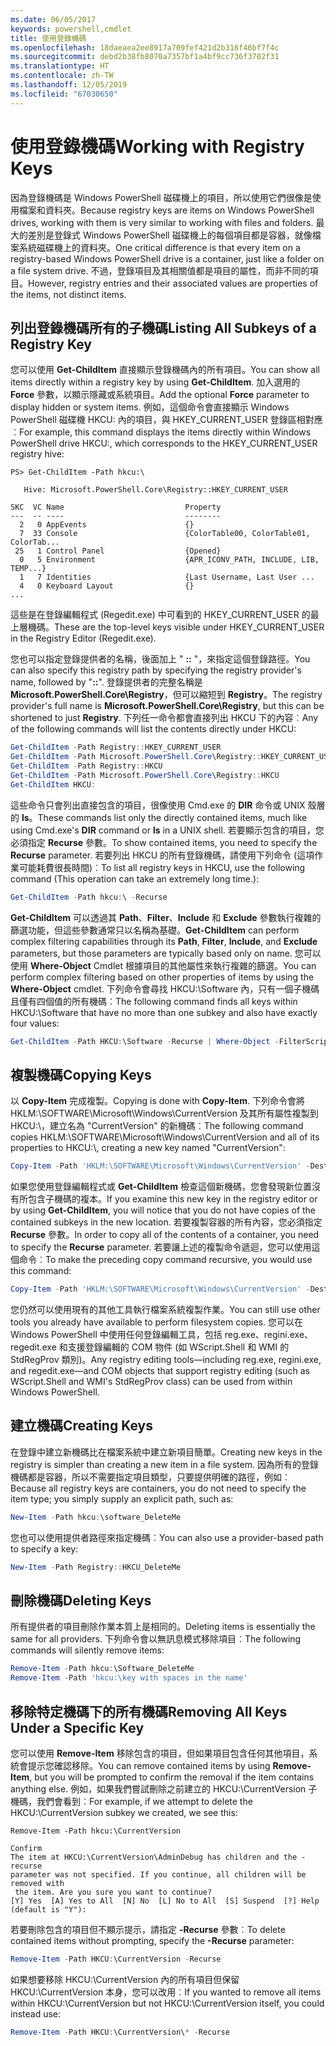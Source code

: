 ```yaml
---
ms.date: 06/05/2017
keywords: powershell,cmdlet
title: 使用登錄機碼
ms.openlocfilehash: 18daeaea2ee8917a709fef421d2b316f46bf7f4c
ms.sourcegitcommit: debd2b38fb8070a7357bf1a4bf9cc736f3702f31
ms.translationtype: HT
ms.contentlocale: zh-TW
ms.lasthandoff: 12/05/2019
ms.locfileid: "67030650"
---
```

# <a name="working-with-registry-keys"></a><span data-ttu-id="c0d0e-103">使用登錄機碼</span><span class="sxs-lookup"><span data-stu-id="c0d0e-103">Working with Registry Keys</span></span>

<span data-ttu-id="c0d0e-104">因為登錄機碼是 Windows PowerShell 磁碟機上的項目，所以使用它們很像是使用檔案和資料夾。</span><span class="sxs-lookup"><span data-stu-id="c0d0e-104">Because registry keys are items on Windows PowerShell drives, working with them is very similar to working with files and folders.</span></span> <span data-ttu-id="c0d0e-105">最大的差別是登錄式 Windows PowerShell 磁碟機上的每個項目都是容器，就像檔案系統磁碟機上的資料夾。</span><span class="sxs-lookup"><span data-stu-id="c0d0e-105">One critical difference is that every item on a registry-based Windows PowerShell drive is a container, just like a folder on a file system drive.</span></span> <span data-ttu-id="c0d0e-106">不過，登錄項目及其相關值都是項目的屬性，而非不同的項目。</span><span class="sxs-lookup"><span data-stu-id="c0d0e-106">However, registry entries and their associated values are properties of the items, not distinct items.</span></span>

## <a name="listing-all-subkeys-of-a-registry-key"></a><span data-ttu-id="c0d0e-107">列出登錄機碼所有的子機碼</span><span class="sxs-lookup"><span data-stu-id="c0d0e-107">Listing All Subkeys of a Registry Key</span></span>

<span data-ttu-id="c0d0e-108">您可以使用 **Get-ChildItem** 直接顯示登錄機碼內的所有項目。</span><span class="sxs-lookup"><span data-stu-id="c0d0e-108">You can show all items directly within a registry key by using **Get-ChildItem**.</span></span> <span data-ttu-id="c0d0e-109">加入選用的 **Force** 參數，以顯示隱藏或系統項目。</span><span class="sxs-lookup"><span data-stu-id="c0d0e-109">Add the optional **Force** parameter to display hidden or system items.</span></span> <span data-ttu-id="c0d0e-110">例如，這個命令會直接顯示 Windows PowerShell 磁碟機 HKCU: 內的項目，與 HKEY_CURRENT_USER 登錄區相對應︰</span><span class="sxs-lookup"><span data-stu-id="c0d0e-110">For example, this command displays the items directly within Windows PowerShell drive HKCU:, which corresponds to the HKEY_CURRENT_USER registry hive:</span></span>

```
PS> Get-ChildItem -Path hkcu:\

   Hive: Microsoft.PowerShell.Core\Registry::HKEY_CURRENT_USER

SKC  VC Name                           Property
---  -- ----                           --------
  2   0 AppEvents                      {}
  7  33 Console                        {ColorTable00, ColorTable01, ColorTab...
 25   1 Control Panel                  {Opened}
  0   5 Environment                    {APR_ICONV_PATH, INCLUDE, LIB, TEMP...}
  1   7 Identities                     {Last Username, Last User ...
  4   0 Keyboard Layout                {}
...
```

<span data-ttu-id="c0d0e-111">這些是在登錄編輯程式 (Regedit.exe) 中可看到的 HKEY_CURRENT_USER 的最上層機碼。</span><span class="sxs-lookup"><span data-stu-id="c0d0e-111">These are the top-level keys visible under HKEY_CURRENT_USER in the Registry Editor (Regedit.exe).</span></span>

<span data-ttu-id="c0d0e-112">您也可以指定登錄提供者的名稱，後面加上 " **::** "，來指定這個登錄路徑。</span><span class="sxs-lookup"><span data-stu-id="c0d0e-112">You can also specify this registry path by specifying the registry provider's name, followed by "**::**".</span></span> <span data-ttu-id="c0d0e-113">登錄提供者的完整名稱是 **Microsoft.PowerShell.Core\\Registry**，但可以縮短到 **Registry**。</span><span class="sxs-lookup"><span data-stu-id="c0d0e-113">The registry provider's full name is **Microsoft.PowerShell.Core\\Registry**, but this can be shortened to just **Registry**.</span></span> <span data-ttu-id="c0d0e-114">下列任一命令都會直接列出 HKCU 下的內容︰</span><span class="sxs-lookup"><span data-stu-id="c0d0e-114">Any of the following commands will list the contents directly under HKCU:</span></span>

```powershell
Get-ChildItem -Path Registry::HKEY_CURRENT_USER
Get-ChildItem -Path Microsoft.PowerShell.Core\Registry::HKEY_CURRENT_USER
Get-ChildItem -Path Registry::HKCU
Get-ChildItem -Path Microsoft.PowerShell.Core\Registry::HKCU
Get-ChildItem HKCU:
```

<span data-ttu-id="c0d0e-115">這些命令只會列出直接包含的項目，很像使用 Cmd.exe 的 **DIR** 命令或 UNIX 殼層的 **ls**。</span><span class="sxs-lookup"><span data-stu-id="c0d0e-115">These commands list only the directly contained items, much like using Cmd.exe's **DIR** command or **ls** in a UNIX shell.</span></span> <span data-ttu-id="c0d0e-116">若要顯示包含的項目，您必須指定 **Recurse** 參數。</span><span class="sxs-lookup"><span data-stu-id="c0d0e-116">To show contained items, you need to specify the **Recurse** parameter.</span></span> <span data-ttu-id="c0d0e-117">若要列出 HKCU 的所有登錄機碼，請使用下列命令 (這項作業可能耗費很長時間)︰</span><span class="sxs-lookup"><span data-stu-id="c0d0e-117">To list all registry keys in HKCU, use the following command (This operation can take an extremely long time.):</span></span>

```powershell
Get-ChildItem -Path hkcu:\ -Recurse
```

<span data-ttu-id="c0d0e-118">**Get-ChildItem** 可以透過其 **Path**、**Filter**、**Include** 和 **Exclude** 參數執行複雜的篩選功能，但這些參數通常只以名稱為基礎。</span><span class="sxs-lookup"><span data-stu-id="c0d0e-118">**Get-ChildItem** can perform complex filtering capabilities through its **Path**, **Filter**, **Include**, and **Exclude** parameters, but those parameters are typically based only on name.</span></span> <span data-ttu-id="c0d0e-119">您可以使用 **Where-Object** Cmdlet 根據項目的其他屬性來執行複雜的篩選。</span><span class="sxs-lookup"><span data-stu-id="c0d0e-119">You can perform complex filtering based on other properties of items by using the **Where-Object** cmdlet.</span></span> <span data-ttu-id="c0d0e-120">下列命令會尋找 HKCU:\\Software 內，只有一個子機碼且僅有四個值的所有機碼︰</span><span class="sxs-lookup"><span data-stu-id="c0d0e-120">The following command finds all keys within HKCU:\\Software that have no more than one subkey and also have exactly four values:</span></span>

```powershell
Get-ChildItem -Path HKCU:\Software -Recurse | Where-Object -FilterScript {($_.SubKeyCount -le 1) -and ($_.ValueCount -eq 4) }
```

## <a name="copying-keys"></a><span data-ttu-id="c0d0e-121">複製機碼</span><span class="sxs-lookup"><span data-stu-id="c0d0e-121">Copying Keys</span></span>

<span data-ttu-id="c0d0e-122">以 **Copy-Item** 完成複製。</span><span class="sxs-lookup"><span data-stu-id="c0d0e-122">Copying is done with **Copy-Item**.</span></span> <span data-ttu-id="c0d0e-123">下列命令會將 HKLM:\\SOFTWARE\\Microsoft\\Windows\\CurrentVersion 及其所有屬性複製到 HKCU:\\，建立名為 "CurrentVersion" 的新機碼︰</span><span class="sxs-lookup"><span data-stu-id="c0d0e-123">The following command copies HKLM:\\SOFTWARE\\Microsoft\\Windows\\CurrentVersion and all of its properties to HKCU:\\, creating a new key named "CurrentVersion":</span></span>

```powershell
Copy-Item -Path 'HKLM:\SOFTWARE\Microsoft\Windows\CurrentVersion' -Destination hkcu:
```

<span data-ttu-id="c0d0e-124">如果您使用登錄編輯程式或 **Get-ChildItem** 檢查這個新機碼，您會發現新位置沒有所包含子機碼的複本。</span><span class="sxs-lookup"><span data-stu-id="c0d0e-124">If you examine this new key in the registry editor or by using **Get-ChildItem**, you will notice that you do not have copies of the contained subkeys in the new location.</span></span> <span data-ttu-id="c0d0e-125">若要複製容器的所有內容，您必須指定 **Recurse** 參數。</span><span class="sxs-lookup"><span data-stu-id="c0d0e-125">In order to copy all of the contents of a container, you need to specify the **Recurse** parameter.</span></span> <span data-ttu-id="c0d0e-126">若要讓上述的複製命令遞迴，您可以使用這個命令︰</span><span class="sxs-lookup"><span data-stu-id="c0d0e-126">To make the preceding copy command recursive, you would use this command:</span></span>

```powershell
Copy-Item -Path 'HKLM:\SOFTWARE\Microsoft\Windows\CurrentVersion' -Destination hkcu: -Recurse
```

<span data-ttu-id="c0d0e-127">您仍然可以使用現有的其他工具執行檔案系統複製作業。</span><span class="sxs-lookup"><span data-stu-id="c0d0e-127">You can still use other tools you already have available to perform filesystem copies.</span></span> <span data-ttu-id="c0d0e-128">您可以在 Windows PowerShell 中使用任何登錄編輯工具，包括 reg.exe、regini.exe、regedit.exe 和支援登錄編輯的 COM 物件 (如 WScript.Shell 和 WMI 的 StdRegProv 類別)。</span><span class="sxs-lookup"><span data-stu-id="c0d0e-128">Any registry editing tools—including reg.exe, regini.exe, and regedit.exe—and COM objects that support registry editing (such as WScript.Shell and WMI's StdRegProv class) can be used from within Windows PowerShell.</span></span>

## <a name="creating-keys"></a><span data-ttu-id="c0d0e-129">建立機碼</span><span class="sxs-lookup"><span data-stu-id="c0d0e-129">Creating Keys</span></span>

<span data-ttu-id="c0d0e-130">在登錄中建立新機碼比在檔案系統中建立新項目簡單。</span><span class="sxs-lookup"><span data-stu-id="c0d0e-130">Creating new keys in the registry is simpler than creating a new item in a file system.</span></span> <span data-ttu-id="c0d0e-131">因為所有的登錄機碼都是容器，所以不需要指定項目類型，只要提供明確的路徑，例如︰</span><span class="sxs-lookup"><span data-stu-id="c0d0e-131">Because all registry keys are containers, you do not need to specify the item type; you simply supply an explicit path, such as:</span></span>

```powershell
New-Item -Path hkcu:\software_DeleteMe
```

<span data-ttu-id="c0d0e-132">您也可以使用提供者路徑來指定機碼︰</span><span class="sxs-lookup"><span data-stu-id="c0d0e-132">You can also use a provider-based path to specify a key:</span></span>

```powershell
New-Item -Path Registry::HKCU_DeleteMe
```

## <a name="deleting-keys"></a><span data-ttu-id="c0d0e-133">刪除機碼</span><span class="sxs-lookup"><span data-stu-id="c0d0e-133">Deleting Keys</span></span>

<span data-ttu-id="c0d0e-134">所有提供者的項目刪除作業本質上是相同的。</span><span class="sxs-lookup"><span data-stu-id="c0d0e-134">Deleting items is essentially the same for all providers.</span></span> <span data-ttu-id="c0d0e-135">下列命令會以無訊息模式移除項目︰</span><span class="sxs-lookup"><span data-stu-id="c0d0e-135">The following commands will silently remove items:</span></span>

```powershell
Remove-Item -Path hkcu:\Software_DeleteMe
Remove-Item -Path 'hkcu:\key with spaces in the name'
```

## <a name="removing-all-keys-under-a-specific-key"></a><span data-ttu-id="c0d0e-136">移除特定機碼下的所有機碼</span><span class="sxs-lookup"><span data-stu-id="c0d0e-136">Removing All Keys Under a Specific Key</span></span>

<span data-ttu-id="c0d0e-137">您可以使用 **Remove-Item** 移除包含的項目，但如果項目包含任何其他項目，系統會提示您確認移除。</span><span class="sxs-lookup"><span data-stu-id="c0d0e-137">You can remove contained items by using **Remove-Item**, but you will be prompted to confirm the removal if the item contains anything else.</span></span> <span data-ttu-id="c0d0e-138">例如，如果我們嘗試刪除之前建立的 HKCU:\\CurrentVersion 子機碼，我們會看到︰</span><span class="sxs-lookup"><span data-stu-id="c0d0e-138">For example, if we attempt to delete the HKCU:\\CurrentVersion subkey we created, we see this:</span></span>

```
Remove-Item -Path hkcu:\CurrentVersion

Confirm
The item at HKCU:\CurrentVersion\AdminDebug has children and the -recurse
parameter was not specified. If you continue, all children will be removed with
 the item. Are you sure you want to continue?
[Y] Yes  [A] Yes to All  [N] No  [L] No to All  [S] Suspend  [?] Help
(default is "Y"):
```

<span data-ttu-id="c0d0e-139">若要刪除包含的項目但不顯示提示，請指定 **-Recurse** 參數︰</span><span class="sxs-lookup"><span data-stu-id="c0d0e-139">To delete contained items without prompting, specify the **-Recurse** parameter:</span></span>

```powershell
Remove-Item -Path HKCU:\CurrentVersion -Recurse
```

<span data-ttu-id="c0d0e-140">如果想要移除 HKCU:\\CurrentVersion 內的所有項目但保留 HKCU:\\CurrentVersion 本身，您可以改用︰</span><span class="sxs-lookup"><span data-stu-id="c0d0e-140">If you wanted to remove all items within HKCU:\\CurrentVersion but not HKCU:\\CurrentVersion itself, you could instead use:</span></span>

```powershell
Remove-Item -Path HKCU:\CurrentVersion\* -Recurse
```
